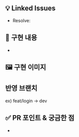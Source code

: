 ## 💡 Linked Issues
- Resolve:

## 📖 구현 내용
- 

## 🖼 구현 이미지

## 반영 브랜치
ex) feat/login -> dev

## ✅ PR 포인트 & 궁금한 점
-
